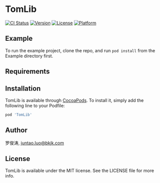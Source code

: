 # TomLib

[![CI Status](http://img.shields.io/travis/罗俊涛/TomLib.svg?style=flat)](https://travis-ci.org/罗俊涛/TomLib)
[![Version](https://img.shields.io/cocoapods/v/TomLib.svg?style=flat)](http://cocoapods.org/pods/TomLib)
[![License](https://img.shields.io/cocoapods/l/TomLib.svg?style=flat)](http://cocoapods.org/pods/TomLib)
[![Platform](https://img.shields.io/cocoapods/p/TomLib.svg?style=flat)](http://cocoapods.org/pods/TomLib)

## Example

To run the example project, clone the repo, and run `pod install` from the Example directory first.

## Requirements

## Installation

TomLib is available through [CocoaPods](http://cocoapods.org). To install
it, simply add the following line to your Podfile:

```ruby
pod 'TomLib'
```

## Author

罗俊涛, juntao.luo@bkjk.com

## License

TomLib is available under the MIT license. See the LICENSE file for more info.
